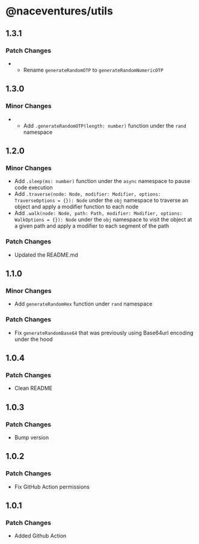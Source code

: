 # @naceventures/utils

## 1.3.1

### Patch Changes

-  - Rename `generateRandomOTP` to `generateRandomNumericOTP`

## 1.3.0

### Minor Changes

-  - Add `.generateRandomOTP(length: number)` function under the `rand` namespace

## 1.2.0

### Minor Changes

- Add `.sleep(ms: number)` function under the `async` namespace to pause code execution
- Add `.traverse(node: Node, modifier: Modifier, options: TraverseOptions = {}): Node` under the `obj` namespace to traverse an object and apply a modifier function to each node
- Add `.walk(node: Node, path: Path, modifier: Modifier, options: WalkOptions = {}): Node` under the `obj` namespace to visit the object at a given path and apply a modifier to each segment of the path

### Patch Changes

- Updated the README.md

## 1.1.0

### Minor Changes

- Add `generateRandomHex` function under `rand` namespace

### Patch Changes

- Fix `generateRandomBase64` that was previously using Base64url encoding under the hood

## 1.0.4

### Patch Changes

- Clean README

## 1.0.3

### Patch Changes

- Bump version

## 1.0.2

### Patch Changes

- Fix GitHub Action permissions

## 1.0.1

### Patch Changes

- Added Github Action

